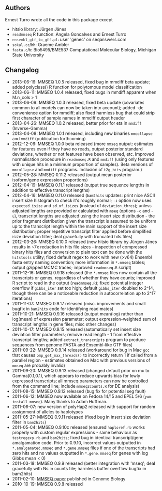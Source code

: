 ## Authors
Ernest Turro wrote all the code in this package except

  - hitsio library: J&uuml;rgen J&auml;nes
  - `readmmseq` R function: Angela Goncalves and Ernest Turro
  - `ensembl_gtf_to_gff.pl`: user 'genec' on seqanswers.com
  - `sokal.cc`/`hh`: Graeme Ambler
  - `fasta.c`/`h`: Bio5495/BME537 Computational Molecular Biology, Michigan State University

## Changelog
  - 2013-06-16: MMSEQ 1.0.5 released, fixed bug in mmdiff beta update; added polyclass() R function for polytomous model classification
  - 2013-06-11: MMSEQ 1.0.4 released, fixed bugs in mmdiff apparent when M.n\_cols > 1
  - 2013-06-09: MMSEQ 1.0.3 released, fixed beta update (covariates common to all models can now be taken into account); added -de convenience option for mmdiff; also fixed harmless bug that could strip first character of sample names in mmdiff output header
  - 2013-04-26: MMSEQ 1.0.2 released, better prior for eta in `mmdiff` (Inverse-Gamma)
  - 2013-04-08: MMSEQ 1.0.1 released, including new binaries `mmcollapse` and `mmdiff` (publication forthcoming)
  - 2012-12-06: MMSEQ 1.0.0 beta released (more `mmseq` output: estimates for features even if they have no reads, output posterior standard deviations, whether or not features have been observed, etc. Improved normalisation procedure in `readmmseq.R` and `mmdiff` (using only features with unique hits in a minimum proportion of samples). Beta versions of `mmcollapse` and `mmdiff` programs. Inclusion of `t2g_hits` program.)
  - 2012-05-28: MMSEQ 0.11.2 released (output mean posterior isoform/gene expression proportions)
  - 2012-04-19: MMSEQ 0.11.1 released (output true sequence lengths in addition to effective transcript lengths)
  - 2012-04-16: MMSEQ 0.11.0 released (`bam2hits` updates: print nice ASCII insert size histogram to check it's roughly normal; `-i` option now uses `expected_isize` and `sd_of_isizes` (instead of `deviation_thres`); unless adjusted lengths are provided or calculated with `mseq` (options `-c` and `-u`), transcript lengths are adjusted using the insert size distribution - the prior fragment distribution given the transcript is assumed to be uniform up to the transcript length within the main support of the insert size distribution; proper repetitive transcript filter applied before simplified isize deviation filter; deal gracefully with truncated hits files)
  - 2012-03-26: MMSEQ 0.10.0 released (new hitsio library by J&uuml;rgen J&auml;nes results in ~7x reduction in hits file sizes - inspection of compressed binary hits files and conversion to plain text can be done with the `hitstools` utility; fixed default regex to work with new (&gt;v64) Ensembl fasta entry naming convention; more information in `*.mmseq` tables; output gzipped MCMC traces; improved `readmmseq.R` script)
  - 2011-12-16: MMSEQ 0.9.18 released (the `*.mmseq` files now contain all the transcripts or genes, regardless of whether they have counts; improved R script to read in the output (`readmmseq.R`); fixed potential integer overflow if `gibbs_iter` set too high; default `gibbs_iter` doubled to 2^14, though there can be a noticeable reduction in autocorrelation up to 2^17 iterations)
  - 2011-11-07: MMSEQ 0.9.17 released (misc. improvements and small bugfix in `bam2hits` code for identifying read mates)
  - 2011-10-21: MMSEQ 0.9.16 released (output mean(log) rather than log(mean) of expression parameter; output expression-weighted sum of transcript lengths in gene files; misc other changes)
  - 2011-10-17: MMSEQ 0.9.15 released (automatically set insert size deviation filter parameters; remove read length - 1 from effective transcript lengths; added `extract_transcripts` program to produce sequences from genome FASTA and Ensembl-like GTF files)
  - 2011-09-22: MMSEQ 0.9.14 released (workaround for bug in Mac `gcc` that causes `omp_get_max_threads()` to incorrectly return 1 if called from a parallel region - estimates obtained on Mac with previous versions of `mmseq` are probably invalid)
  - 2011-09-20: MMSEQ 0.9.13 released (changed default prior on mu to Gamma(0.1,0.1), which appears to reduce upwards bias for lowly expressed transcripts; all mmseq parameters can now be controlled from the command line; include `mmseq2counts.R` for DE analysis)
  - 2011-08-15: MMSEQ 0.9.12 released (bug fix for potential seg fault)
  - 2011-06-12: MMSEQ now available on Fedora 14/15 and EPEL 5/6 (`yum install mmseq`). Many thanks to Adam Huffman.
  - 2011-06-07: new version of polyHap2 released with support for random assignment of alleles to haplotypes
  - 2011-05-27: MMSEQ 0.9.11 released (fixed bug in insert size deviation filter in `bam2hits`)
  - 2011-05-04: MMSEQ 0.9.10c released (ensured `haploref.rb` works properly with custom regular expressions - same behaviour as `testregexp.rb` and `bam2hits`; fixed bug in identical transcript/gene amalgamation code. Prior to 0.9.10, incorrect values outputted in `*.amalgamated.mmseq` and `*.gene.mmseq` files if one of the transcripts had zero hits and no values outputted in `*.gene.mmseq` for genes with log Gibbs mean &lt; 0)
  - 2011-03-18: MMSEQ 0.9.9 released (better integration with 'mseq'; deal gracefully with Ns in counts file; harmless buffer overflow bugfix in bam2hits)
  - 2011-02-10: <a href="http://dx.doi.org/10.1186/gb-2011-12-2-r13">MMSEQ paper</a> published in Genome Biology
  - 2010-10-19: MMSEQ 0.9.8 released
